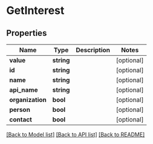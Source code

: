 # GetInterest

## Properties

 Name             | Type       | Description | Notes      
------------------|------------|-------------|------------
 **value**        | **string** |             | [optional] 
 **id**           | **string** |             | [optional] 
 **name**         | **string** |             | [optional] 
 **api_name**     | **string** |             | [optional] 
 **organization** | **bool**   |             | [optional] 
 **person**       | **bool**   |             | [optional] 
 **contact**      | **bool**   |             | [optional] 

[[Back to Model list]](../README.md#documentation-for-models) [[Back to API list]](../README.md#documentation-for-api-endpoints) [[Back to README]](../README.md)


